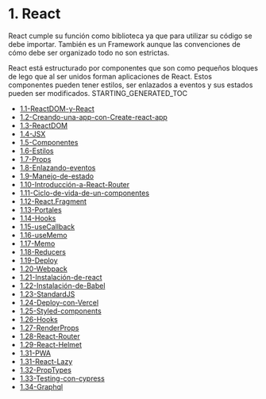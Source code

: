 # 1. React

React cumple su función como biblioteca ya que para utilizar su código se debe
importar. También es un Framework aunque las convenciones de cómo debe ser
organizado todo no son estrictas.

React está estructurado por componentes que son como pequeños bloques de lego
que al ser unidos forman aplicaciones de React. Estos componentes pueden tener
estilos, ser enlazados a eventos y sus estados pueden ser modificados.
STARTING_GENERATED_TOC



[comment]:STARTING_GENERATED_TOC

* [1.1-ReactDOM-y-React](<./content/1.1-ReactDOM-y-React.md>)
* [1.2-Creando-una-app-con-Create-react-app](<./content/1.2-Creando-una-app-con-Create-react-app.md>)
* [1.3-ReactDOM](<./content/1.3-ReactDOM.md>)
* [1.4-JSX](<./content/1.4-JSX.md>)
* [1.5-Componentes](<./content/1.5-Componentes.md>)
* [1.6-Estilos](<./content/1.6-Estilos.md>)
* [1.7-Props](<./content/1.7-Props.md>)
* [1.8-Enlazando-eventos](<./content/1.8-Enlazando-eventos.md>)
* [1.9-Manejo-de-estado](<./content/1.9-Manejo-de-estado.md>)
* [1.10-Introducción-a-React-Router](<./content/1.10-Introducción-a-React-Router.md>)
* [1.11-Ciclo-de-vida-de-un-componentes](<./content/1.11-Ciclo-de-vida-de-un-componentes.md>)
* [1.12-React.Fragment](<./content/1.12-React.Fragment.md>)
* [1.13-Portales](<./content/1.13-Portales.md>)
* [1.14-Hooks](<./content/1.14-Hooks.md>)
* [1.15-useCallback](<./content/1.15-useCallback.md>)
* [1.16-useMemo](<./content/1.16-useMemo.md>)
* [1.17-Memo](<./content/1.17-Memo.md>)
* [1.18-Reducers](<./content/1.18-Reducers.md>)
* [1.19-Deploy](<./content/1.19-Deploy.md>)
* [1.20-Webpack](<./content/1.20-Webpack.md>)
* [1.21-Instalación-de-react](<./content/1.21-Instalación-de-react.md>)
* [1.22-Instalación-de-Babel](<./content/1.22-Instalación-de-Babel.md>)
* [1.23-StandardJS](<./content/1.23-StandardJS.md>)
* [1.24-Deploy-con-Vercel](<./content/1.24-Deploy-con-Vercel.md>)
* [1.25-Styled-components](<./content/1.25-Styled-components.md>)
* [1.26-Hooks](<./content/1.26-Hooks.md>)
* [1.27-RenderProps](<./content/1.27-RenderProps.md>)
* [1.28-React-Router](<./content/1.28-React-Router.md>)
* [1.29-React-Helmet](<./content/1.29-React-Helmet.md>)
* [1.31-PWA](<./content/1.31-PWA.md>)
* [1.31-React-Lazy](<./content/1.31-React-Lazy.md>)
* [1.32-PropTypes](<./content/1.32-PropTypes.md>)
* [1.33-Testing-con-cypress](<./content/1.33-Testing-con-cypress.md>)
* [1.34-Graphql](<./content/1.34-Graphql.md>)

[comment]:ENDING_GENERATED_TOC
